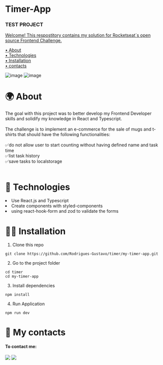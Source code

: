 # Timer-App

 <h3>TEST PROJECT  <a href="https://timer-app-eta-five.vercel.app/"></h3>

Welcome! This respostitory contains my solution for Rocketseat´s open source Frontend Challenge.

 <a href="#about">• About</a>
 </br>
  <a href="#technologies">• Technologies</a>
 </br>
 <a href="#installation">• Installation</a>
 </br>
 <a href="#contacts">• contacts</a>


![image](https://github.com/Rodrigues-Gustavo/Timer-App/assets/102608021/b3b81a99-9fb8-4905-94db-d23101a3df29)
![image](https://github.com/Rodrigues-Gustavo/Timer-App/assets/102608021/592dae30-6708-4a72-9922-30c4d737bb96)

 <h1 id="about"> 🌍 About </h1>

The goal with this project was to better develop my Frontend Developer skills and solidify my knowledge in React and Typescript.
</br></br>
The challenge is to implement an e-commerce for the sale of mugs and t-shirts that should have the following functionalities:
</br></br>
✅do not allow user to start counting without having defined name and task time</br>
✅list task history</br>
✅save tasks to localstorage
</br></br>

 <h1 id="technologies"> 🧠 Technologies</h1>

<li>Use React.js and Typescript</li>
<li>Create components with styled-components</li>
<li>using react-hook-form and zod to validate the forms</li>

 <h1 id="installation"> 🧑‍💻 Installation</h1>

1. Clone this repo
```tsx
git clone https://github.com/Rodrigues-Gustavo/timer/my-timer-app.git
```

2. Go to the project folder
```tsx
cd timer
cd my-timer-app
```
3. Install dependencies
```tsx
npm install
```

4. Run Application
```tsx
npm run dev
```

<h1 id="contacts"> 📩 My contacts</h1>

#### To contact me: 

 <div>
   <a href = "https://gustavorr001@gmail.com"><img src="https://img.shields.io/badge/-Gmail-%23333?style=for-the-badge&logo=gmail&logoColor=white" target="_blank"></a>
   <a href="https://www.linkedin.com/in/gusta-rodrigues" target="_blank"><img src="https://img.shields.io/badge/-LinkedIn-%230077B5?style=for-the-badge&logo=linkedin&logoColor=white" target="_blank"></a>
</div>
